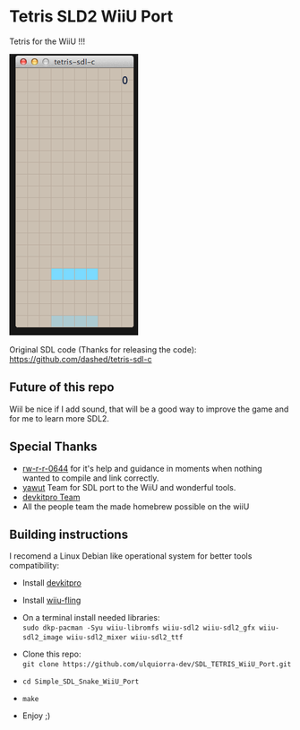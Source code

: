 # Tetris SLD2 WiiU Port

Tetris for the WiiU !!!  

![](demo.gif)

Original SDL code (Thanks for releasing the code):  
https://github.com/dashed/tetris-sdl-c  

## Future of this repo
Wiil be nice if I add sound, that will be a good way to improve the game and for me to learn more SDL2.

## Special Thanks

* [rw-r-r-0644](https://github.com/rw-r-r-0644) for it's help and guidance in moments when nothing wanted to compile and link correctly. 
* [yawut](https://github.com/yawut) Team for SDL port to the WiiU and wonderful tools.   
* [devkitpro Team](https://devkitpro.org/)
* All the people team the made homebrew possible on the wiiU

## Building instructions

I recomend a Linux Debian like operational system for better tools compatibility:
* Install [devkitpro](https://devkitpro.org/wiki/Getting_Started#Unix-like_platforms)
* Install [wiiu-fling](https://gitlab.com/QuarkTheAwesome/wiiu-fling)
* On a terminal install needed libraries:  
  `sudo dkp-pacman -Syu wiiu-libromfs wiiu-sdl2 wiiu-sdl2_gfx wiiu-sdl2_image wiiu-sdl2_mixer wiiu-sdl2_ttf`
* Clone this repo:  
  `git clone https://github.com/ulquiorra-dev/SDL_TETRIS_WiiU_Port.git`

* `cd Simple_SDL_Snake_WiiU_Port`
* `make`
* Enjoy ;)
